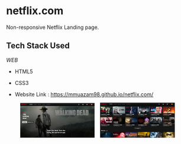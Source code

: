 # netflix.com
Non-responsive Netflix Landing page.
<h2 align= "left"><b>Tech Stack Used</b></h2>

*WEB*

- HTML5
- CSS3

- Website Link : https://mmuazam98.github.io/netflix.com/
<p align="center">
<img width=40% src="ScreenshotsWeb/ScreenshotWeb1.PNG"> &ensp;
<img width=40% src="ScreenshotsWeb/ScreenshotWeb2.PNG"> &ensp;
</p>
